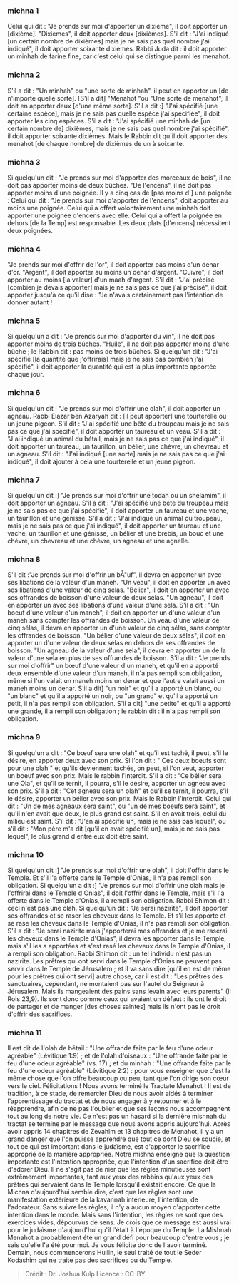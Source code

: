 
### michna 1
Celui qui dit : "Je prends sur moi d'apporter un dixième", il doit apporter un [dixième]. "Dixièmes", il doit apporter deux [dixièmes]. S'il dit : "J'ai indiqué [un certain nombre de dixièmes] mais je ne sais pas quel nombre j'ai indiqué", il doit apporter soixante dixièmes. Rabbi Juda dit : il doit apporter un minhah de farine fine, car c'est celui qui se distingue parmi les menahot.

### michna 2
S'il a dit : "Un minhah" ou "une sorte de minhah", il peut en apporter un [de n'importe quelle sorte]. [S'il a dit] "Menahot "ou "Une sorte de menahot", il doit en apporter deux [d'une même sorte]. S'il a dit :] "J'ai spécifié [une certaine espèce], mais je ne sais pas quelle espèce j'ai spécifiée", il doit apporter les cinq espèces. S'il a dit : "J'ai spécifié une minhah de [un certain nombre de] dixièmes, mais je ne sais pas quel nombre j'ai spécifié", il doit apporter soixante dixièmes. Mais le Rabbin dit qu'il doit apporter des menahot [de chaque nombre] de dixièmes de un à soixante.

### michna 3
Si quelqu'un dit : "Je prends sur moi d'apporter des morceaux de bois", il ne doit pas apporter moins de deux bûches. "De l'encens", il ne doit pas apporter moins d'une poignée. Il y a cinq cas de [pas moins d'] une poignée : Celui qui dit : "Je prends sur moi d'apporter de l'encens", doit apporter au moins une poignée. Celui qui a offert volontairement une minhah doit apporter une poignée d'encens avec elle. Celui qui a offert la poignée en dehors [de la Temp] est responsable. Les deux plats [d'encens] nécessitent deux poignées.

### michna 4
"Je prends sur moi d'offrir de l'or", il doit apporter pas moins d'un denar d'or. "Argent", il doit apporter au moins un denar d'argent. "Cuivre", il doit apporter au moins [la valeur] d'un maah d'argent. S'il dit : "J'ai précisé [combien je devais apporter] mais je ne sais pas ce que j'ai précisé", il doit apporter jusqu'à ce qu'il dise : "Je n'avais certainement pas l'intention de donner autant !

### michna 5
Si quelqu'un a dit : "Je prends sur moi d'apporter du vin", il ne doit pas apporter moins de trois bûches. "Huile", il ne doit pas apporter moins d'une bûche ; le Rabbin dit : pas moins de trois bûches. Si quelqu'un dit : "J'ai spécifié [la quantité que j'offrirais] mais je ne sais pas combien j'ai spécifié", il doit apporter la quantité qui est la plus importante apportée chaque jour.

### michna 6
Si quelqu'un dit : "Je prends sur moi d'offrir une olah", il doit apporter un agneau. Rabbi Elazar ben Azaryah dit : [il peut apporter] une tourterelle ou un jeune pigeon. S'il dit : "J'ai spécifié une bête du troupeau mais je ne sais pas ce que j'ai spécifié", il doit apporter un taureau et un veau. S'il a dit : "J'ai indiqué un animal du bétail, mais je ne sais pas ce que j'ai indiqué", il doit apporter un taureau, un taurillon, un bélier, une chèvre, un chevreau et un agneau. S'il dit : "J'ai indiqué [une sorte] mais je ne sais pas ce que j'ai indiqué", il doit ajouter à cela une tourterelle et un jeune pigeon.

### michna 7
Si quelqu'un dit :] "Je prends sur moi d'offrir une todah ou un shelamim", il doit apporter un agneau. S'il a dit : "J'ai spécifié une bête du troupeau mais je ne sais pas ce que j'ai spécifié", il doit apporter un taureau et une vache, un taurillon et une génisse. S'il a dit : "J'ai indiqué un animal du troupeau, mais je ne sais pas ce que j'ai indiqué", il doit apporter un taureau et une vache, un taurillon et une génisse, un bélier et une brebis, un bouc et une chèvre, un chevreau et une chèvre, un agneau et une agnelle.

### michna 8
S'il dit :"Je prends sur moi d'offrir un bÅ"uf", il devra en apporter un avec ses libations de la valeur d'un maneh. "Un veau", il doit en apporter un avec ses libations d'une valeur de cinq selas. "Bélier", il doit en apporter un avec ses offrandes de boisson d'une valeur de deux sélas. "Un agneau", il doit en apporter un avec ses libations d'une valeur d'une sela. S'il a dit : "Un boeuf d'une valeur d'un maneh", il doit en apporter un d'une valeur d'un maneh sans compter les offrandes de boisson. Un veau d'une valeur de cinq sélas, il devra en apporter un d'une valeur de cinq sélas, sans compter les offrandes de boisson. "Un bélier d'une valeur de deux sélas", il doit en apporter un d'une valeur de deux sélas en dehors de ses offrandes de boisson. "Un agneau de la valeur d'une sela", il devra en apporter un de la valeur d'une sela en plus de ses offrandes de boisson. S'il a dit : "Je prends sur moi d'offrir" un bœuf d'une valeur d'un maneh, et qu'il en a apporté deux ensemble d'une valeur d'un maneh, il n'a pas rempli son obligation, même si l'un valait un maneh moins un denar et que l'autre valait aussi un maneh moins un denar. S'il a dit] "un noir" et qu'il a apporté un blanc, ou "un blanc" et qu'il a apporté un noir, ou "un grand" et qu'il a apporté un petit, il n'a pas rempli son obligation. S'il a dit] "une petite" et qu'il a apporté une grande, il a rempli son obligation ; le rabbin dit : il n'a pas rempli son obligation.

### michna 9
Si quelqu'un a dit : "Ce bœuf sera une olah" et qu'il est taché, il peut, s'il le désire, en apporter deux avec son prix. Si l'on dit : " Ces deux boeufs sont pour une olah " et qu'ils deviennent tachés, on peut, si l'on veut, apporter un boeuf avec son prix. Mais le rabbin l'interdit. S'il a dit : "Ce bélier sera une Ola", et qu'il se ternit, il pourra, s'il le désire, apporter un agneau avec son prix. S'il a dit : "Cet agneau sera un olah" et qu'il se ternit, il pourra, s'il le désire, apporter un bélier avec son prix. Mais le Rabbin l'interdit. Celui qui dit : "Un de mes agneaux sera saint", ou "un de mes boeufs sera saint", et qu'il n'en avait que deux, le plus grand est saint. S'il en avait trois, celui du milieu est saint. S'il dit : "J'en ai spécifié un, mais je ne sais pas lequel", ou s'il dit : "Mon père m'a dit [qu'il en avait spécifié un], mais je ne sais pas lequel", le plus grand d'entre eux doit être saint.

### michna 10
Si quelqu'un dit :] "Je prends sur moi d'offrir une olah", il doit l'offrir dans le Temple. Et s'il l'a offerte dans le Temple d'Onias, il n'a pas rempli son obligation. Si quelqu'un a dit :] "Je prends sur moi d'offrir une olah mais je l'offrirai dans le Temple d'Onias", il doit l'offrir dans le Temple, mais s'il l'a offerte dans le Temple d'Onias, il a rempli son obligation. Rabbi Shimon dit : ceci n'est pas une olah. Si quelqu'un dit : "Je serai nazirite", il doit apporter ses offrandes et se raser les cheveux dans le Temple. Et s'il les apporte et se rase les cheveux dans le Temple d'Onias, il n'a pas rempli son obligation. S'il a dit : "Je serai nazirite mais j'apporterai mes offrandes et je me raserai les cheveux dans le Temple d'Onias", il devra les apporter dans le Temple, mais s'il les a apportées et s'est rasé les cheveux dans le Temple d'Onias, il a rempli son obligation. Rabbi Shimon dit : un tel individu n'est pas un nazirite. Les prêtres qui ont servi dans le Temple d'Onias ne peuvent pas servir dans le Temple de Jérusalem ; et il va sans dire [qu'il en est de même pour les prêtres qui ont servi] autre chose, car il est dit : "Les prêtres des sanctuaires, cependant, ne montaient pas sur l'autel du Seigneur à Jérusalem. Mais ils mangeaient des pains sans levain avec leurs parents" (II Rois 23,9). Ils sont donc comme ceux qui avaient un défaut : ils ont le droit de partager et de manger [des choses saintes] mais ils n'ont pas le droit d'offrir des sacrifices.

### michna 11
Il est dit de l'olah de bétail : "Une offrande faite par le feu d'une odeur agréable" (Lévitique 1:9) ; et de l'olah d'oiseaux : "Une offrande faite par le feu d'une odeur agréable" (vs. 17) ; et du minhah : "Une offrande faite par le feu d'une odeur agréable" (Lévitique 2:2) : pour vous enseigner que c'est la même chose que l'on offre beaucoup ou peu, tant que l'on dirige son cœur vers le ciel. Félicitations !  Nous avons terminé le Tractate Menahot ! Il est de tradition, à ce stade, de remercier Dieu de nous avoir aidés à terminer l'apprentissage du tractat et de nous engager à y retourner et à le réapprendre, afin de ne pas l'oublier et que ses leçons nous accompagnent tout au long de notre vie. Ce n'est pas un hasard si la dernière mishnah du tractat se termine par le message que nous avons appris aujourd'hui. Après avoir appris 14 chapitres de Zevahim et 13 chapitres de Menahot, il y a un grand danger que l'on puisse apprendre que tout ce dont Dieu se soucie, et tout ce qui est important dans le judaïsme, est d'apporter le sacrifice approprié de la manière appropriée. Notre mishna enseigne que la question importante est l'intention appropriée, que l'intention d'un sacrifice doit être d'adorer Dieu. Il ne s'agit pas de nier que les règles minutieuses sont extrêmement importantes, tant aux yeux des rabbins qu'aux yeux des prêtres qui servaient dans le Temple lorsqu'il existait encore. Ce que la Michna d'aujourd'hui semble dire, c'est que les règles sont une manifestation extérieure de la kavannah intérieure, l'intention, de l'adorateur. Sans suivre les règles, il n'y a aucun moyen d'apporter cette intention dans le monde. Mais sans l'intention, les règles ne sont que des exercices vides, dépourvus de sens. Je crois que ce message est aussi vrai pour le judaïsme d'aujourd'hui qu'il l'était à l'époque du Temple. La Mishnah Menahot a probablement été un grand défi pour beaucoup d'entre vous ; je sais qu'elle l'a été pour moi. Je vous félicite donc de l'avoir terminé. Demain, nous commencerons Hullin, le seul traité de tout le Seder Kodashim qui ne traite pas des sacrifices ou du Temple.

>Crédit : Dr. Joshua Kulp
>Licence : CC-BY